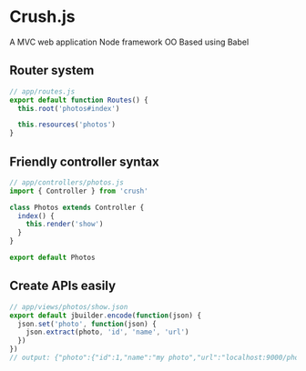 Crush.js
=================

A MVC web application Node framework OO Based using Babel


## Router system

```javascript
// app/routes.js
export default function Routes() {
  this.root('photos#index')

  this.resources('photos')
}
```

## Friendly controller syntax

```javascript
// app/controllers/photos.js
import { Controller } from 'crush'

class Photos extends Controller {
  index() {
    this.render('show')
  }
}

export default Photos
```

## Create APIs easily

```javascript
// app/views/photos/show.json
export default jbuilder.encode(function(json) {
  json.set('photo', function(json) {
    json.extract(photo, 'id', 'name', 'url')
  })
})
// output: {"photo":{"id":1,"name":"my photo","url":"localhost:9000/photos/media/my_photo.png"}}
```

